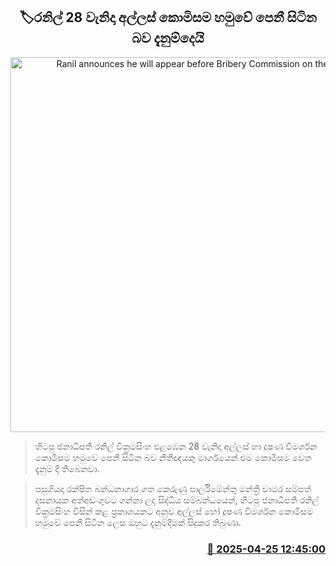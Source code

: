 <p align='center'><b><h2 align='center' title='Ranil announces he will appear before Bribery Commission on the 28th'>🏷රනිල් 28 වැනිදා අල්ලස් කොමිසම හමුවේ පෙනී සිටින බව දැනුම්දෙයි</h2></b></p>
<p align='center'><img src='https://helakuru.sgp1.cdn.digitaloceanspaces.com/esana/images/lib/ranil-wee-mol-archived.jpg' width='600' alt='Ranil announces he will appear before Bribery Commission on the 28th'></p>

> හිටපු ජනාධිපති රනිල් වික්‍රමසිංහ එළඹෙන 28 වැනිදා අල්ලස් හා දූෂණ විමර්ශන කොමිසම හමුවේ පෙනී සිටින බව නීතීඥයකු මාර්ගයෙන් එම කොමිසම වෙත දැනුම් දී තිබෙනවා.

> පසුගියදා රක්ෂිත බන්ධනාගාර ගත කෙරුණු පාර්ලිමේන්තු මන්ත්‍රී චාමර සම්පත් දසනායක අත්අඩංගුවට ගන්නා ලද සිද්ධිය සම්බන්ධයෙන්, හිටපු ජනාධිපති රනිල් වික්‍රමසිංහ විසින් කළ ප්‍රකාශයකට අනුව අල්ලස් හෝ දූෂණ විමර්ශන කොමිසම හමුවේ පෙනී සිටින ලෙස ඔහුට දැනුම්දීමක් සිදුකර තිබුණා.



<h3 align='right'><a href='https://www.helakuru.lk/esana/p/109550/'>📅 2025-04-25 12:45:00</a></h3>
